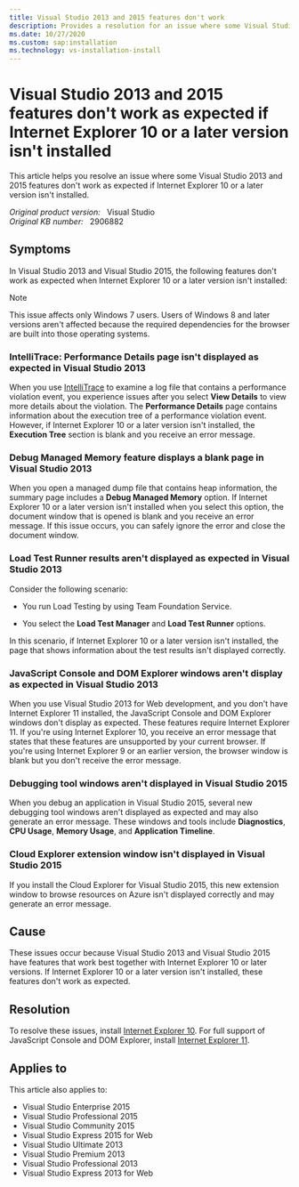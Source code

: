 ```yaml
---
title: Visual Studio 2013 and 2015 features don't work
description: Provides a resolution for an issue where some Visual Studio 2013 and 2015 features don't work as expected if Internet Explorer 10 or a later version isn't installed.
ms.date: 10/27/2020
ms.custom: sap:installation
ms.technology: vs-installation-install
---
```

# Visual Studio 2013 and 2015 features don't work as expected if Internet Explorer 10 or a later version isn't installed

This article helps you resolve an issue where some Visual Studio 2013 and 2015 features don't work as expected if Internet Explorer 10 or a later version isn't installed.

_Original product version:_ &nbsp; Visual Studio  
_Original KB number:_ &nbsp; 2906882

## Symptoms

In Visual Studio 2013 and Visual Studio 2015, the following features don't work as expected when Internet Explorer 10 or a later version isn't installed:

> [!NOTE]
> This issue affects only Windows 7 users. Users of Windows 8 and later versions aren't affected because the required dependencies for the browser are built into those operating systems.

### IntelliTrace: Performance Details page isn't displayed as expected in Visual Studio 2013

When you use [IntelliTrace](/visualstudio/debugger/intellitrace) to examine a log file that contains a performance violation event, you experience issues after you select **View Details** to view more details about the violation. The **Performance Details** page contains information about the execution tree of a performance violation event. However, if Internet Explorer 10 or a later version isn't installed, the **Execution Tree** section is blank and you receive an error message.

### Debug Managed Memory feature displays a blank page in Visual Studio 2013

When you open a managed dump file that contains heap information, the summary page includes a **Debug Managed Memory** option. If Internet Explorer 10 or a later version isn't installed when you select this option, the document window that is opened is blank and you receive an error message. If this issue occurs, you can safely ignore the error and close the document window.

### Load Test Runner results aren't displayed as expected in Visual Studio 2013

Consider the following scenario:

- You run Load Testing by using Team Foundation Service.

- You select the **Load Test Manager**  and **Load Test Runner**  options.

In this scenario, if Internet Explorer 10 or a later version isn't installed, the page that shows information about the test results isn't displayed correctly.

### JavaScript Console and DOM Explorer windows aren't display as expected in Visual Studio 2013

When you use Visual Studio 2013 for Web development, and you don't have Internet Explorer 11 installed, the JavaScript Console and DOM Explorer windows don't display as expected. These features require Internet Explorer 11. If you're using Internet Explorer 10, you receive an error message that states that these features are unsupported by your current browser. If you're using Internet Explorer 9 or an earlier version, the browser window is blank but you don't receive the error message.

### Debugging tool windows aren't displayed in Visual Studio 2015

When you debug an application in Visual Studio 2015, several new debugging tool windows aren't displayed as expected and may also generate an error message. These windows and tools include **Diagnostics**, **CPU Usage**, **Memory Usage**, and **Application Timeline**.

### Cloud Explorer extension window isn't displayed in Visual Studio 2015

If you install the Cloud Explorer for Visual Studio 2015, this new extension window to browse resources on Azure isn't displayed correctly and may generate an error message.

## Cause

These issues occur because Visual Studio 2013 and Visual Studio 2015 have features that work best together with Internet Explorer 10 or later versions. If Internet Explorer 10 or a later version isn't installed, these features don't work as expected.

## Resolution

To resolve these issues, install [Internet Explorer 10](https://support.microsoft.com/topic/internet-explorer-downloads-d49e1f0d-571c-9a7b-d97e-be248806ca70). For full support of JavaScript Console and DOM Explorer, install [Internet Explorer 11](https://support.microsoft.com/office/internet-explorer-help-23360e49-9cd3-4dda-ba52-705336cc0de2?ui=en-US&rs=en-US&ad=US).

## Applies to

This article also applies to:

- Visual Studio Enterprise 2015
- Visual Studio Professional 2015
- Visual Studio Community 2015
- Visual Studio Express 2015 for Web
- Visual Studio Ultimate 2013
- Visual Studio Premium 2013
- Visual Studio Professional 2013
- Visual Studio Express 2013 for Web
